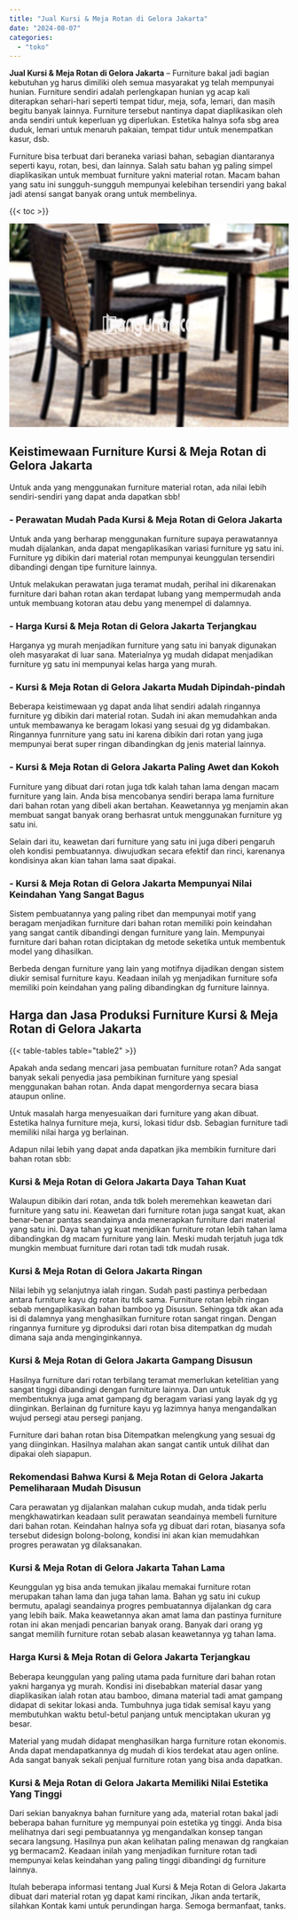 ```yaml
---
title: "Jual Kursi & Meja Rotan di Gelora Jakarta"
date: "2024-08-07"
categories: 
  - "toko"
---
```


**Jual Kursi & Meja Rotan di Gelora Jakarta** – Furniture bakal jadi bagian kebutuhan yg harus dimiliki oleh semua masyarakat yg telah mempunyai hunian. Furniture sendiri adalah perlengkapan hunian yg acap kali diterapkan sehari-hari seperti tempat tidur, meja, sofa, lemari, dan masih begitu banyak lainnya. Furniture tersebut nantinya dapat diaplikasikan oleh anda sendiri untuk keperluan yg diperlukan. Estetika halnya sofa sbg area duduk, lemari untuk menaruh pakaian, tempat tidur untuk menempatkan kasur, dsb.

Furniture bisa terbuat dari beraneka variasi bahan, sebagian diantaranya seperti kayu, rotan, besi, dan lainnya. Salah satu bahan yg paling simpel diaplikasikan untuk membuat furniture yakni material rotan. Macam bahan yang satu ini sungguh-sungguh mempunyai kelebihan tersendiri yang bakal jadi atensi sangat banyak orang untuk membelinya.

{{< toc >}}

![Jual Kursi & Meja Rotan di Gelora Jakarta](/images/kursi-meja-rotan-murah12.png)

## Keistimewaan Furniture Kursi & Meja Rotan di Gelora Jakarta

Untuk anda yang menggunakan furniture material rotan, ada nilai lebih sendiri-sendiri yang dapat anda dapatkan sbb!

### \- Perawatan Mudah Pada Kursi & Meja Rotan di Gelora Jakarta

Untuk anda yang berharap menggunakan furniture supaya perawatannya mudah dijalankan, anda dapat mengaplikasikan variasi furniture yg satu ini. Furniture yg dibikin dari material rotan mempunyai keunggulan tersendiri dibandingi dengan tipe furniture lainnya.

Untuk melakukan perawatan juga teramat mudah, perihal ini dikarenakan furniture dari bahan rotan akan terdapat lubang yang mempermudah anda untuk membuang kotoran atau debu yang menempel di dalamnya.

### \- Harga Kursi & Meja Rotan di Gelora Jakarta Terjangkau

Harganya yg murah menjadikan furniture yang satu ini banyak digunakan oleh masyarakat di luar sana. Materialnya yg mudah didapat menjadikan furniture yg satu ini mempunyai kelas harga yang murah.

### \- Kursi & Meja Rotan di Gelora Jakarta Mudah Dipindah-pindah

Beberapa keistimewaan yg dapat anda lihat sendiri adalah ringannya furniture yg dibikin dari material rotan. Sudah ini akan memudahkan anda untuk membawanya ke beragam lokasi yang sesuai dg yg didambakan. Ringannya funrniture yang satu ini karena dibikin dari rotan yang juga mempunyai berat super ringan dibandingkan dg jenis material lainnya.

### \- Kursi & Meja Rotan di Gelora Jakarta Paling Awet dan Kokoh

Furniture yang dibuat dari rotan juga tdk kalah tahan lama dengan macam furniture yang lain. Anda bisa mencobanya sendiri berapa lama furniture dari bahan rotan yang dibeli akan bertahan. Keawetannya yg menjamin akan membuat sangat banyak orang berhasrat untuk menggunakan furniture yg satu ini.

Selain dari itu, keawetan dari furniture yang satu ini juga diberi pengaruh oleh kondisi pembuatannya. diwujudkan secara efektif dan rinci, karenanya kondisinya akan kian tahan lama saat dipakai.

### \- Kursi & Meja Rotan di Gelora Jakarta Mempunyai Nilai Keindahan Yang Sangat Bagus

Sistem pembuatannya yang paling ribet dan mempunyai motif yang beragam menjadikan furniture dari bahan rotan memiliki poin keindahan yang sangat cantik dibandingi dengan furniture yang lain. Mempunyai furniture dari bahan rotan diciptakan dg metode seketika untuk membentuk model yang dihasilkan.

Berbeda dengan furniture yang lain yang motifnya dijadikan dengan sistem diukir semisal furniture kayu. Keadaan inilah yg menjadikan furniture sofa memiliki poin keindahan yang paling dibandingkan dg furniture lainnya.

## Harga dan Jasa Produksi Furniture Kursi & Meja Rotan di Gelora Jakarta

{{< table-tables table="table2" >}}

Apakah anda sedang mencari jasa pembuatan furniture rotan? Ada sangat banyak sekali penyedia jasa pembikinan furniture yang spesial menggunakan bahan rotan. Anda dapat mengordernya secara biasa ataupun online.

Untuk masalah harga menyesuaikan dari furniture yang akan dibuat. Estetika halnya furniture meja, kursi, lokasi tidur dsb. Sebagian furniture tadi memiliki nilai harga yg berlainan.

Adapun nilai lebih yang dapat anda dapatkan jika membikin furniture dari bahan rotan sbb:

### Kursi & Meja Rotan di Gelora Jakarta Daya Tahan Kuat

Walaupun dibikin dari rotan, anda tdk boleh meremehkan keawetan dari furniture yang satu ini. Keawetan dari furniture rotan juga sangat kuat, akan benar-benar pantas seandainya anda menerapkan furniture dari material yang satu ini. Daya tahan yg kuat menjdikan furniture rotan lebih tahan lama dibandingkan dg macam furniture yang lain. Meski mudah terjatuh juga tdk mungkin membuat furniture dari rotan tadi tdk mudah rusak.

### Kursi & Meja Rotan di Gelora Jakarta Ringan

Nilai lebih yg selanjutnya ialah ringan. Sudah pasti pastinya perbedaan antara furniture kayu dg rotan itu tdk sama. Furniture rotan lebih ringan sebab mengaplikasikan bahan bamboo yg Disusun. Sehingga tdk akan ada isi di dalamnya yang menghasilkan furniture rotan sangat ringan. Dengan ringannya furniture yg diproduksi dari rotan bisa ditempatkan dg mudah dimana saja anda menginginkannya.

### Kursi & Meja Rotan di Gelora Jakarta Gampang Disusun

Hasilnya furniture dari rotan terbilang teramat memerlukan ketelitian yang sangat tinggi dibandingi dengan furniture lainnya. Dan untuk membentuknya juga amat gampang dg beragam variasi yang layak dg yg diinginkan. Berlainan dg furniture kayu yg lazimnya hanya mengandalkan wujud persegi atau persegi panjang.

Furniture dari bahan rotan bisa Ditempatkan melengkung yang sesuai dg yang diinginkan. Hasilnya malahan akan sangat cantik untuk dilihat dan dipakai oleh siapapun.

### Rekomendasi Bahwa Kursi & Meja Rotan di Gelora Jakarta Pemeliharaan Mudah Disusun

Cara perawatan yg dijalankan malahan cukup mudah, anda tidak perlu mengkhawatirkan keadaan sulit perawatan seandainya membeli furniture dari bahan rotan. Keindahan halnya sofa yg dibuat dari rotan, biasanya sofa tersebut didesign bolong-bolong, kondisi ini akan kian memudahkan progres perawatan yg dilaksanakan.

### Kursi & Meja Rotan di Gelora Jakarta Tahan Lama

Keunggulan yg bisa anda temukan jikalau memakai furniture rotan merupakan tahan lama dan juga tahan lama. Bahan yg satu ini cukup bermutu, apalagi seandainya progres pembuatannya dijalankan dg cara yang lebih baik. Maka keawetannya akan amat lama dan pastinya furniture rotan ini akan menjadi pencarian banyak orang. Banyak dari orang yg sangat memilih furniture rotan sebab alasan keawetannya yg tahan lama.

### Harga Kursi & Meja Rotan di Gelora Jakarta Terjangkau

Beberapa keunggulan yang paling utama pada furniture dari bahan rotan yakni harganya yg murah. Kondisi ini disebabkan material dasar yang diaplikasikan ialah rotan atau bamboo, dimana material tadi amat gampang didapat di sekitar lokasi anda. Tumbuhnya juga tidak semisal kayu yang membutuhkan waktu betul-betul panjang untuk menciptakan ukuran yg besar.

Material yang mudah didapat menghasilkan harga furniture rotan ekonomis. Anda dapat mendapatkannya dg mudah di kios terdekat atau agen online. Ada sangat banyak sekali penjual furniture rotan yang bisa anda dapatkan.

### Kursi & Meja Rotan di Gelora Jakarta Memiliki Nilai Estetika Yang Tinggi

Dari sekian banyaknya bahan furniture yang ada, material rotan bakal jadi beberapa bahan furniture yg mempunyai poin estetika yg tinggi. Anda bisa melihatnya dari segi pembuatannya yg mengandalkan konsep tangan secara langsung. Hasilnya pun akan kelihatan paling menawan dg rangkaian yg bermacam2. Keadaan inilah yang menjadikan furniture rotan tadi mempunyai kelas keindahan yang paling tinggi dibandingi dg furniture lainnya.

Itulah beberapa informasi tentang Jual Kursi & Meja Rotan di Gelora Jakarta dibuat dari material rotan yg dapat kami rincikan, Jikan anda tertarik, silahkan Kontak kami untuk perundingan harga. Semoga bermanfaat, tanks.
